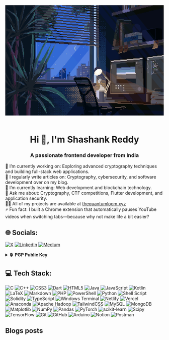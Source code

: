 <img src="1.gif" width="900" height="350" >
<br><br>

<h1 align="center">Hi 👋, I'm Shashank Reddy</h1>
<h3 align="center">A passionate frontend developer from India</h3>

🔭 I’m currently working on: Exploring advanced cryptography techniques and building full-stack web applications.<br>📝 I regularly write articles on: Cryptography, cybersecurity, and software development over on my blog.<br>🌱 I’m currently learning: Web development and blockchain technology.<br>💬 Ask me about: Cryptography, CTF competitions, Flutter development, and application security.<br>👨‍💻 All of my projects are available at [thequantumloom.xyz](thequantumloom.xyz) <br>⚡ Fun fact: I built a Chrome extension that automatically pauses YouTube videos when switching tabs—because why not make life a bit easier?


## 🌐 Socials:
[![X](https://img.shields.io/badge/X-black.svg?logo=X&logoColor=white)](https://x.com/Shanksreddy)  [![LinkedIn](https://img.shields.io/badge/LinkedIn-%230077B5.svg?logo=linkedin&logoColor=white)](https://linkedin.com/in/shashank-amireddy) [![Medium](https://img.shields.io/badge/Medium-12100E?logo=medium&logoColor=white)](https://medium.com/@quantumloom)


<details>
  <summary><b>🔒&nbsp;&nbsp;PGP&nbsp;Public&nbsp;Key</b></summary>
  <br/>

```
-----BEGIN PGP PUBLIC KEY BLOCK-----
mDMEZulQexYJKwYBBAHaRw8BAQdAT48+DBUDSk7y4L/AtGXVbzRrEhpYRjRo/wlf
rbcHdli0I1NoYXNoYW5rIDxhLnNoYXNoYW5rMTIzNEBnbWFpbC5jb20+iJkEExYK
AEEWIQTIcomOYJ9T65nC4JAXWVWsy4MLigUCZulQewIbAwUJBaNr7QULCQgHAgIi
AgYVCgkICwIEFgIDAQIeBwIXgAAKCRAXWVWsy4MLipsdAQDrL3PIV8XcCYCFymoJ
uOY/vvPcEI6rtE2JIdFo6sI2vgEAiYWc0L8ZqzFukVocoaJs7TWyUaYEp1OthW2F
2ssCSw24OARm6VB7EgorBgEEAZdVAQUBAQdAIUmXJ0mcBECQBYY0jcfYeqcxdWpf
Tm7SjXXJk2Ao+A8DAQgHiH4EGBYKACYWIQTIcomOYJ9T65nC4JAXWVWsy4MLigUC
ZulQewIbDAUJBaNr7QAKCRAXWVWsy4MLisg+AQD8WYcpl5alg+c86VUB9+zwVBRA
aitDSRM//hLuIG5gMAEA/ZIhKMtnTHZDVDIARKqnGV3oLYYM9ufOVJKu/qIcnwY=
=Dit3
-----END PGP PUBLIC KEY BLOCK-----

```
</details>



## 💻 Tech Stack:
![C](https://img.shields.io/badge/c-%2300599C.svg?style=for-the-badge&logo=c&logoColor=white) ![C++](https://img.shields.io/badge/c++-%2300599C.svg?style=for-the-badge&logo=c%2B%2B&logoColor=white) ![CSS3](https://img.shields.io/badge/css3-%231572B6.svg?style=for-the-badge&logo=css3&logoColor=white) ![Dart](https://img.shields.io/badge/dart-%230175C2.svg?style=for-the-badge&logo=dart&logoColor=white) ![HTML5](https://img.shields.io/badge/html5-%23E34F26.svg?style=for-the-badge&logo=html5&logoColor=white) ![Java](https://img.shields.io/badge/java-%23ED8B00.svg?style=for-the-badge&logo=openjdk&logoColor=white) ![JavaScript](https://img.shields.io/badge/javascript-%23323330.svg?style=for-the-badge&logo=javascript&logoColor=%23F7DF1E) ![Kotlin](https://img.shields.io/badge/kotlin-%237F52FF.svg?style=for-the-badge&logo=kotlin&logoColor=white) ![LaTeX](https://img.shields.io/badge/latex-%23008080.svg?style=for-the-badge&logo=latex&logoColor=white) ![Markdown](https://img.shields.io/badge/markdown-%23000000.svg?style=for-the-badge&logo=markdown&logoColor=white) ![PHP](https://img.shields.io/badge/php-%23777BB4.svg?style=for-the-badge&logo=php&logoColor=white) ![PowerShell](https://img.shields.io/badge/PowerShell-%235391FE.svg?style=for-the-badge&logo=powershell&logoColor=white) ![Python](https://img.shields.io/badge/python-3670A0?style=for-the-badge&logo=python&logoColor=ffdd54) ![Shell Script](https://img.shields.io/badge/shell_script-%23121011.svg?style=for-the-badge&logo=gnu-bash&logoColor=white) ![Solidity](https://img.shields.io/badge/Solidity-%23363636.svg?style=for-the-badge&logo=solidity&logoColor=white) ![TypeScript](https://img.shields.io/badge/typescript-%23007ACC.svg?style=for-the-badge&logo=typescript&logoColor=white) ![Windows Terminal](https://img.shields.io/badge/Windows%20Terminal-%234D4D4D.svg?style=for-the-badge&logo=windows-terminal&logoColor=white) ![Netlify](https://img.shields.io/badge/netlify-%23000000.svg?style=for-the-badge&logo=netlify&logoColor=#00C7B7) ![Vercel](https://img.shields.io/badge/vercel-%23000000.svg?style=for-the-badge&logo=vercel&logoColor=white) ![Anaconda](https://img.shields.io/badge/Anaconda-%2344A833.svg?style=for-the-badge&logo=anaconda&logoColor=white) ![Apache Hadoop](https://img.shields.io/badge/Apache%20Hadoop-66CCFF?style=for-the-badge&logo=apachehadoop&logoColor=black) ![TailwindCSS](https://img.shields.io/badge/tailwindcss-%2338B2AC.svg?style=for-the-badge&logo=tailwind-css&logoColor=white) ![MySQL](https://img.shields.io/badge/mysql-4479A1.svg?style=for-the-badge&logo=mysql&logoColor=white) ![MongoDB](https://img.shields.io/badge/MongoDB-%234ea94b.svg?style=for-the-badge&logo=mongodb&logoColor=white) ![Matplotlib](https://img.shields.io/badge/Matplotlib-%23ffffff.svg?style=for-the-badge&logo=Matplotlib&logoColor=black) ![NumPy](https://img.shields.io/badge/numpy-%23013243.svg?style=for-the-badge&logo=numpy&logoColor=white) ![Pandas](https://img.shields.io/badge/pandas-%23150458.svg?style=for-the-badge&logo=pandas&logoColor=white) ![PyTorch](https://img.shields.io/badge/PyTorch-%23EE4C2C.svg?style=for-the-badge&logo=PyTorch&logoColor=white) ![scikit-learn](https://img.shields.io/badge/scikit--learn-%23F7931E.svg?style=for-the-badge&logo=scikit-learn&logoColor=white) ![Scipy](https://img.shields.io/badge/SciPy-%230C55A5.svg?style=for-the-badge&logo=scipy&logoColor=%white) ![TensorFlow](https://img.shields.io/badge/TensorFlow-%23FF6F00.svg?style=for-the-badge&logo=TensorFlow&logoColor=white) ![Git](https://img.shields.io/badge/git-%23F05033.svg?style=for-the-badge&logo=git&logoColor=white) ![GitHub](https://img.shields.io/badge/github-%23121011.svg?style=for-the-badge&logo=github&logoColor=white) ![Arduino](https://img.shields.io/badge/-Arduino-00979D?style=for-the-badge&logo=Arduino&logoColor=white) ![Notion](https://img.shields.io/badge/Notion-%23000000.svg?style=for-the-badge&logo=notion&logoColor=white) ![Postman](https://img.shields.io/badge/Postman-FF6C37?style=for-the-badge&logo=postman&logoColor=white)


## Blogs posts
<!-- BLOG-POST-LIST:START -->
<!-- BLOG-POST-LIST:END -->





